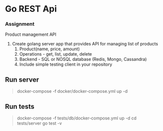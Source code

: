 
# Go REST Api

### Assignment

Product management API

1. Create golang server app that provides API for managing list of products
   1. Product(name, price, amount)
   2. Operations - get, list, update, delete
   4. Backend - SQL or NOSQL database (Redis, Mongo, Cassandra)
   3. Include simple testing client in your repository

## Run server
> docker-compose -f docker/docker-compose.yml up -d

## Run tests
> docker-compose -f tests/db/docker-compose.yml up -d
> cd tests/server
> go test -v